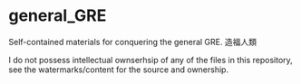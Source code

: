 # general_GRE
Self-contained materials for conquering the general GRE. 造福人類

I do not possess intellectual ownserhsip of any of the files in this repository, see the watermarks/content for the source and ownership. 

